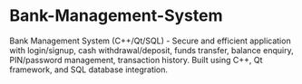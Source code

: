 # Bank-Management-System
Bank Management System (C++/Qt/SQL) - Secure and efficient application with login/signup, cash withdrawal/deposit, funds transfer, balance enquiry, PIN/password management, transaction history. Built using C++, Qt framework, and SQL database integration.
